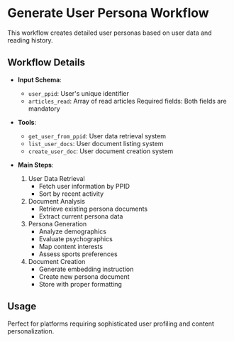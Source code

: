 # Generate User Persona Workflow

This workflow creates detailed user personas based on user data and reading history.

## Workflow Details

- **Input Schema**:
  - `user_ppid`: User's unique identifier
  - `articles_read`: Array of read articles
  Required fields: Both fields are mandatory

- **Tools**:
  - `get_user_from_ppid`: User data retrieval system
  - `list_user_docs`: User document listing system
  - `create_user_doc`: User document creation system

- **Main Steps**:
  1. User Data Retrieval
     - Fetch user information by PPID
     - Sort by recent activity
  2. Document Analysis
     - Retrieve existing persona documents
     - Extract current persona data
  3. Persona Generation
     - Analyze demographics
     - Evaluate psychographics
     - Map content interests
     - Assess sports preferences
  4. Document Creation
     - Generate embedding instruction
     - Create new persona document
     - Store with proper formatting

## Usage

Perfect for platforms requiring sophisticated user profiling and content personalization.
